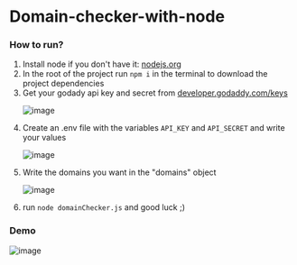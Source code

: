 # Domain-checker-with-node


<h3>How to run?</h3>
<ol>
  <li>Install node if you don't have it: <a href="https://nodejs.org/">nodejs.org</a> </li>
  <li>In the root of the project run <code>npm i</code> in the terminal to download the project dependencies</li>
  <li>Get your godady api key and secret from <a href="https://developer.godaddy.com/keys">developer.godaddy.com/keys</a></li>
  
 ![image](https://user-images.githubusercontent.com/53026536/211259370-126dffc5-57ef-47bd-a643-ea01871128f4.png)

  <li>Create an .env file with the variables <code>API_KEY</code> and <code>API_SECRET</code> and write your values</li>
  
  ![image](https://user-images.githubusercontent.com/53026536/211259123-dcee8f49-8b93-4b12-9bcc-732be9415a48.png)

  <li>Write the domains you want in the "domains" object</li>
 
 ![image](https://user-images.githubusercontent.com/53026536/211258832-8a502b61-f22a-4fc2-af78-8ca107a2fce1.png)

  <li>run <code>node domainChecker.js</code> and good luck ;)</li>
</ol>

<h3>Demo</h3>

![image](https://user-images.githubusercontent.com/53026536/211259803-68918612-ff54-430f-aa92-130498046e4e.png)
